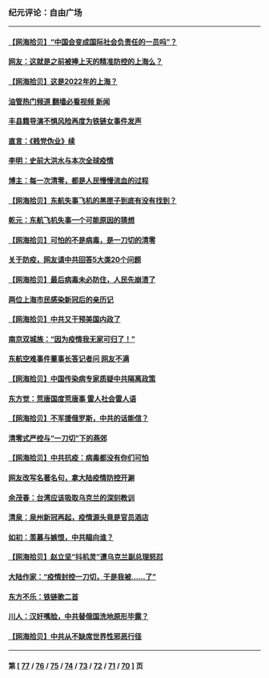 ### 纪元评论：自由广场
---
#### [【网海拾贝】“中国会变成国际社会负责任的一员吗”？](../../pages/nsc993/n13680707.md?03300330) 
#### [网友：这就是之前被捧上天的精准防控的上海么？](../../pages/nsc993/n13680287.md?03300330) 
#### [【网海拾贝】这是2022年的上海？](../../pages/nsc993/n13678253.md?03300330) 
#### [油管热门频道 翻墙必看视频 新闻](ok?03300330)
#### [丰县籍导演不惧风险再度为铁链女事件发声](../../pages/nsc993/n13678215.md?03300330) 
#### [直言：《贱党伪业》续](../../pages/nsc993/n13678056.md?03300330) 
#### [李明：史前大洪水与本次全球疫情](../../pages/nsc993/n13677332.md?03300330) 
#### [博主：每一次清零，都是人民慢慢流血的过程](../../pages/nsc993/n13676078.md?03300330) 
#### [【网海拾贝】东航失事飞机的黑匣子到底有没有找到？](../../pages/nsc993/n13676034.md?03300330) 
#### [乾元：东航飞机失事一个可能原因的猜想](../../pages/nsc993/n13675834.md?03300330) 
#### [【网海拾贝】可怕的不是病毒，是一刀切的清零](../../pages/nsc993/n13674403.md?03300330) 
#### [关于防疫，网友请中共回答5大类20个问题](../../pages/nsc993/n13674318.md?03300330) 
#### [【网海拾贝】最后病毒未必防住，人民先崩溃了](../../pages/nsc993/n13672307.md?03300330) 
#### [两位上海市民感染新冠后的亲历记](../../pages/nsc993/n13672217.md?03300330) 
#### [【网海拾贝】中共又干预美国内政了](../../pages/nsc993/n13669564.md?03300330) 
#### [南京双城族：“因为疫情我无家可归了！”](../../pages/nsc993/n13669511.md?03300330) 
#### [东航空难事件董事长答记者问 网友不满](../../pages/nsc993/n13669436.md?03300330) 
#### [【网海拾贝】中国传染病专家质疑中共隔离政策](../../pages/nsc993/n13667190.md?03300330) 
#### [东方觉：荒唐国度荒唐事 雷人社会雷人语](../../pages/nsc993/n13666926.md?03300330) 
#### [【网海拾贝】不军援俄罗斯，中共的话能信？](../../pages/nsc993/n13664594.md?03300330) 
#### [清零式严控与“一刀切”下的燕郊](../../pages/nsc993/n13664450.md?03300330) 
#### [【网海拾贝】中共抗疫：病毒都没有你们可怕](../../pages/nsc993/n13662063.md?03300330) 
#### [网友改写名著名句，拿大陆疫情防控开涮](../../pages/nsc993/n13661999.md?03300330) 
#### [余茂春：台湾应该吸取乌克兰的深刻教训](../../pages/nsc993/n13661829.md?03300330) 
#### [清泉：泉州新冠再起，疫情源头竟是官员酒店](../../pages/nsc993/n13660898.md?03300330) 
#### [如初：羡慕与嫉恨，中共瞄向谁？](../../pages/nsc993/n13660773.md?03300330) 
#### [【网海拾贝】赵立坚“抖机灵”遭乌克兰副总理怒怼](../../pages/nsc993/n13659660.md?03300330) 
#### [大陆作家：“疫情封控一刀切，于是我被……了”](../../pages/nsc993/n13659323.md?03300330) 
#### [东方不乐：铁链歌二首](../../pages/nsc993/n13659123.md?03300330) 
#### [川人：汉奸嘴脸，中共替俄国洗地原形毕露？](../../pages/nsc993/n13657995.md?03300330) 
#### [【网海拾贝】中共从不缺席世界性邪恶行径](../../pages/nsc993/n13657799.md?03300330) 

---
#### 第 [ [77](./77.md?03300330) / [76](./76.md?03300330) / [75](./75.md?03300330) / [74](./74.md?03300330) / [73](./73.md?03300330) / [72](./72.md?03300330) / [71](./71.md?03300330) / [70](./70.md?03300330) ] 页
